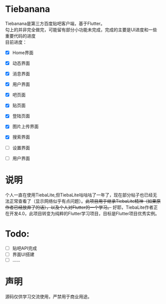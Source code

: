# Tiebanana

Tiebanana是第三方百度贴吧客户端，基于Flutter。</br>
勾上的并非完全做完，可能留有部分小功能未完成，完成的主要是UI进度和一些重要代码的进度</br>
目前进度：
- [x] Home界面
- [x] 动态界面
- [x] 消息界面
- [x] 用户界面
- [x] 吧页面
- [x] 贴页面
- [x] 登陆页面
- [x] 图片上传界面
- [x] 搜索界面
- [ ] 设置界面
- [ ] 用户界面


# 说明
个人一直在使用TiebaLite,但TiebaLite咕咕咕了一年了，现在部分帖子也已经无法正常查看了（显示网络似乎有点问题）。~~此项目用于继承TiebaLite精神（如果原作者已经放弃了的话），以及个人对Flutter的一个学习。~~ 好耶，TiebaLite作者正在开发4.0，此项目转变为纯粹的Flutter学习项目，目标是Flutter项目优秀实例。
# Todo:
- [ ] 贴吧API完成
- [ ] 界面UI搭建
- [ ] …… 

# 声明
源码仅供学习交流使用，严禁用于商业用途。